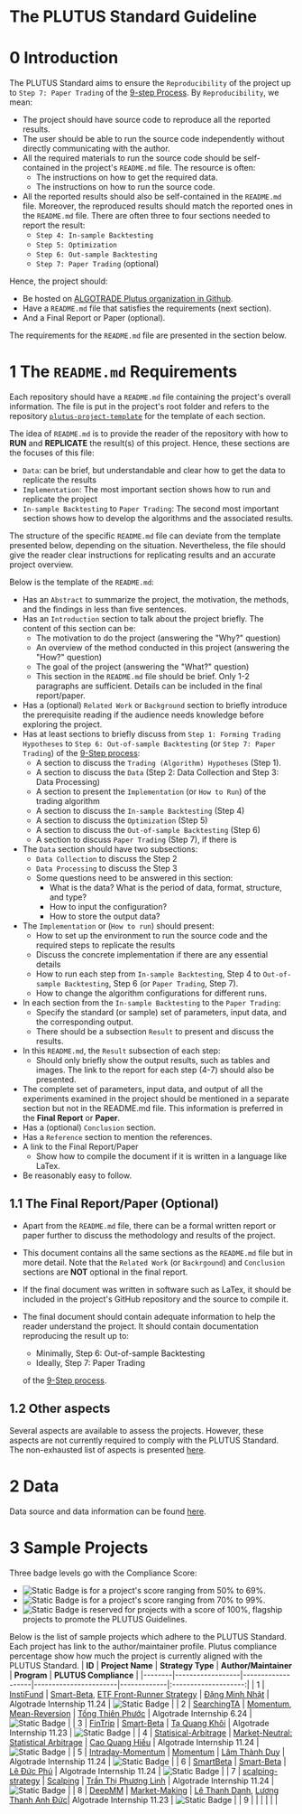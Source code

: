 # The PLUTUS Standard Guideline

# 0 Introduction
The PLUTUS Standard aims to ensure the `Reproducibility` of the project up to `Step 7: Paper Trading` of the [9-step Process](https://hub.algotrade.vn/knowledge-hub/steps-to-develop-a-trading-algorithm/). By `Reproducibility`, we mean:
- The project should have source code to reproduce all the reported results.
- The user should be able to run the source code independently without directly communicating with the author.
- All the required materials to run the source code should be self-contained in the project's `README.md` file. The resource is often:
    - The instructions on how to get the required data.
    - The instructions on how to run the source code.
- All the reported results should also be self-contained in the `README.md` file. Moreover, the reproduced results should match the reported ones in the `README.md` file. There are often three to four sections needed to report the result:
    - `Step 4: In-sample Backtesting`
    - `Step 5: Optimization`
    - `Step 6: Out-sample Backtesting`
    - `Step 7: Paper Trading` (optional)

Hence, the project should:
- Be hosted on [ALGOTRADE Plutus organization in Github](https://github.com/algotrade-research).
- Have a `README.md` file that satisfies the requirements (next section).
- And a Final Report or Paper (optional).

The requirements for the `README.md` file are presented in the section below.

# 1 The `README.md` Requirements
Each repository should have a `README.md` file containing the project's overall information. The file is put in the project's root folder and refers to the repository [`plutus-project-template`](https://github.com/algotrade-research/plutus-project-template) for the template of each section.

The idea of `README.md` is to provide the reader of the repository with how to **RUN** and **REPLICATE** the result(s) of this project. Hence, these sections are the focuses of this file:
- `Data`: can be brief, but understandable and clear how to get the data to replicate the results
- `Implementation`: The most important section shows how to run and replicate the project
- `In-sample Backtesting` to `Paper Trading`: The second most important section shows how to develop the algorithms and the associated results.

The structure of the specific `README.md` file can deviate from the template presented below, depending on the situation. Nevertheless, the file should give the reader clear instructions for replicating results and an accurate project overview.

Below is the template of the `README.md`:
- Has an `Abstract` to summarize the project, the motivation, the methods, and the findings in less than five sentences.
- Has an `Introduction` section to talk about the project briefly. The content of this section can be:
    - The motivation to do the project (answering the "Why?" question)
    - An overview of the method conducted in this project (answering the "How?" question)
    - The goal of the project (answering the "What?" question)
    - This section in the `README.md` file should be brief. Only 1-2 paragraphs are sufficient. Details can be included in the final report/paper.
- Has a (optional) `Related Work` or `Background` section to briefly introduce the prerequisite reading if the audience needs knowledge before exploring the project.
- Has at least sections to briefly discuss from `Step 1: Forming Trading Hypotheses` to `Step 6: Out-of-sample Backtesting` (or `Step 7: Paper Trading`) of the [9-Step process](https://hub.algotrade.vn/knowledge-hub/steps-to-develop-a-trading-algorithm/):
    - A section to discuss the `Trading (Algorithm) Hypotheses` (Step 1).
    - A section to discuss the `Data` (Step 2: Data Collection and Step 3: Data Processing)
    - A section to present the `Implementation` (or `How to Run`) of the trading algorithm
    - A section to discuss the `In-sample Backtesting` (Step 4)
    - A section to discuss the `Optimization` (Step 5)
    - A section to discuss the `Out-of-sample Backtesting` (Step 6) 
    - A section to discuss `Paper Trading` (Step 7), if there is
- The `Data` section should have two subsections:
    - `Data Collection` to discuss the Step 2
    - `Data Processing` to discuss the Step 3
    - Some questions need to be answered in this section:
        - What is the data? What is the period of data, format, structure, and type?
        - How to input the configuration?
        - How to store the output data?
- The `Implementation` or (`How to run`) should present:
    - How to set up the environment to run the source code and the required steps to replicate the results
    - Discuss the concrete implementation if there are any essential details
    - How to run each step from `In-sample Backtesting`, Step 4 to `Out-of-sample Backtesting`, Step 6 (or `Paper Trading`, Step 7).
    - How to change the algorithm configurations for different runs.
- In each section from the `In-sample Backtesting` to the `Paper Trading`:
    - Specify the standard (or sample) set of parameters, input data, and the corresponding output.
    - There should be a subsection `Result` to present and discuss the results.
- In this `README.md`, the `Result` subsection of each step:
    - Should only briefly show the output results, such as tables and images. The link to the report for each step (4-7) should also be presented.
- The complete set of parameters, input data, and output of all the experiments examined in the project should be mentioned in a separate section but not in the README.md file. This information is preferred in the **Final Report** or **Paper**.
- Has a (optional) `Conclusion` section.
- Has a `Reference` section to mention the references.
- A link to the Final Report/Paper
    - Show how to compile the document if it is written in a language like LaTex.
- Be reasonably easy to follow.

## 1.1 The Final Report/Paper (Optional)
- Apart from the `README.md` file, there can be a formal written report or paper further to discuss the methodology and results of the project.
- This document contains all the same sections as the `README.md` file but in more detail. Note that the `Related Work` (or `Backrgound`) and `Conclusion` sections are **NOT** optional in the final report.
- If the final document was written in software such as LaTex, it should be included in the project's GitHub repository and the source to compile it.
- The final document should contain adequate information to help the reader understand the project. It should contain documentation reproducing the result up to:
    - Minimally, Step 6: Out-of-sample Backtesting
    - Ideally, Step 7: Paper Trading
    
    of the [9-Step process](https://hub.algotrade.vn/knowledge-hub/steps-to-develop-a-trading-algorithm/).

## 1.2 Other aspects
Several aspects are available to assess the projects. However, these aspects are not currently required to comply with the PLUTUS Standard. The non-exhausted list of aspects is presented [here](standard/plutus-assessment-guide.md).

# 2 Data
Data source and data information can be found [here](./data/DATA.md).

# 3 Sample Projects
Three badge levels go with the Compliance Score:
- ![Static Badge](https://img.shields.io/badge/PLUTUS-<score>-%23BA8E23) is for a project's score ranging from 50% to 69%. 
- ![Static Badge](https://img.shields.io/badge/PLUTUS-<score>-darkgreen) is for a project's score ranging from 70% to 99%.
- ![Static Badge](https://img.shields.io/badge/PLUTUS-100%25-purple) is reserved for projects with a score of 100%, flagship projects to promote the PLUTUS Guidelines.

Below is the list of sample projects which adhere to the PLUTUS Standard. Each project has link to the author/maintainer profile. Plutus compliance percentage show how much the project is currently aligned with the PLUTUS Standard.
| **ID** | **Project Name** | **Strategy Type** | **Author/Maintainer** | **Program** | **PLUTUS Compliance** |
|--------|------------------|-------------------|-----------------------|-------------|:--------------------:|
| 1 | [InstiFund](https://github.com/algotrade-research/InstiFund) | [Smart-Beta](https://hub.algotrade.vn/knowledge-hub/smart-beta-strategies/), [ETF Front-Runner Strategy](https://hub.algotrade.vn/knowledge-hub/front-running-etf-strategy/) | [Đặng Minh Nhật](https://github.com/BJMinhNhut) | Algotrade Internship 11.24 | ![Static Badge](https://img.shields.io/badge/PLUTUS-80%25-darkgreen) |
| 2 | [SearchingTA](https://github.com/algotrade-research/SearchingTA) | [Momentum](https://hub.algotrade.vn/knowledge-hub/momentum-strategy/), [Mean-Reversion](https://hub.algotrade.vn/knowledge-hub/mean-reversion-strategy/) | [Tống Thiên Phước](https://github.com/tphuoc04/) | Algotrade Internship 6.24 | ![Static Badge](https://img.shields.io/badge/PLUTUS-75%25-darkgreen) |
| 3 | [FinTrip](https://github.com/algotrade-research/FinTrip) | [Smart-Beta](https://hub.algotrade.vn/knowledge-hub/smart-beta-strategies/) | [Tạ Quang Khôi](https://github.com/khoi-ta) | Algotrade Internship 11.23 | ![Static Badge](https://img.shields.io/badge/PLUTUS-75%25-darkgreen) |
| 4 | [Statisical-Arbitrage](https://github.com/algotrade-research/Statisical-Arbitrage) | [Market-Neutral: Statistical Arbitrage](https://hub.algotrade.vn/knowledge-hub/market-neutral-strategy/) | [Cao Quang Hiếu](https://github.com/HieuQCao) | Algotrade Internship 11.24 | ![Static Badge](https://img.shields.io/badge/PLUTUS-75%25-darkgreen) |
| 5 | [Intraday-Momentum](https://github.com/algotrade-research/Intraday-Momentum) | [Momentum](https://hub.algotrade.vn/knowledge-hub/momentum-strategy/) | [Lâm Thành Duy](https://github.com/ltduy6) | Algotrade Internship 11.24 | ![Static Badge](https://img.shields.io/badge/PLUTUS-75%25-darkgreen) |
| 6 | [SmartBeta](https://github.com/algotrade-research/SmartBeta) | [Smart-Beta](https://hub.algotrade.vn/knowledge-hub/smart-beta-strategies/) | [Lê Đức Phú](https://github.com/dphu2609) | Algotrade Internship 11.24 | ![Static Badge](https://img.shields.io/badge/PLUTUS-70%25-darkgreen) |
| 7 | [scalping-strategy](https://github.com/algotrade-research/scalping-strategy) | [Scalping](https://hub.algotrade.vn/knowledge-hub/scalping-strategy/) | [Trần Thị Phương Linh](https://github.com/ttplinh) | Algotrade Internship 11.24 | ![Static Badge](https://img.shields.io/badge/PLUTUS-65%25-%23BA8E23) |
| 8 | [DeepMM](https://github.com/algotrade-research/deepmm) | [Market-Making](https://hub.algotrade.vn/knowledge-hub/market-making-strategy/) | [Lê Thanh Danh](https://github.com/danhleth), [Lương Thanh Anh Đức](https://github.com/luongthanhanhduc)| Algotrade Internship 11.23 | ![Static Badge](https://img.shields.io/badge/PLUTUS-50%25-%23BA8E23) |
| 9 | | | | | |